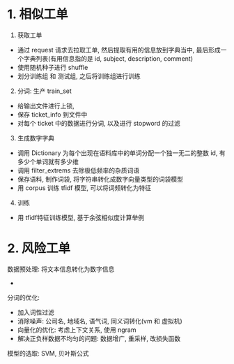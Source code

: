 # 1. 相似工单

1. 获取工单

- 通过 request 请求去拉取工单, 然后提取有用的信息放到字典当中, 最后形成一个字典列表(有用信息指的是 id, subject, description, comment)
- 使用随机种子进行 shuffle
- 划分训练组 和 测试组, 之后将训练组进行训练

2. 分词: 生产 train_set

- 给输出文件进行上锁, 
- 保存 ticket_info 到文件中
- 对每个 ticket 中的数据进行分词, 以及进行 stopword 的过滤

3. 生成数字字典

- 调用 Dictionary 为每个出现在语料库中的单词分配一个独一无二的整数 id, 有多少个单词就有多少维
- 调用 filter_extrems 去除极低频率的杂质词语
- 保存语料, 制作词袋, 将字符串转化成数字向量类型的词袋模型
- 用 corpus 训练 tfidf 模型, 可以将词频转化为特征

4. 训练

- 用 tfidf特征训练模型, 基于余弦相似度计算举例

# 2. 风险工单

数据预处理: 将文本信息转化为数字信息

- 

分词的优化:

- 加入词性过滤
- 消除噪声: 公司名, 地域名, 语气词, 同义词转化(vm 和 虚拟机)
- 向量化的优化: 考虑上下文关系, 使用 ngram
- 解决正负样数据不均匀的问题: 数据增广, 重采样, 改损失函数

模型的选取: SVM, 贝叶斯公式

